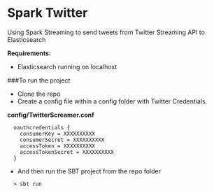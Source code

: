# Spark Twitter
Using Spark Streaming to send tweets from Twitter Streaming API to Elasticsearch

**Requirements:**
- Elasticsearch running on localhost

###To run the project
- Clone the repo
- Create a config file within a config folder with Twitter Credentials. 

**config/TwitterScreamer.conf**
```
  oauthcredentials {
    consumerKey = XXXXXXXXXX
    consumerSecret = XXXXXXXXXX
    accessToken = XXXXXXXXXX
    accessTokenSecret = XXXXXXXXXX
  }
```

- And then run the SBT project from the repo folder 

```
  > sbt run
```
